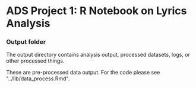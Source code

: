 # ADS Project 1:  R Notebook on Lyrics Analysis

### Output folder

The output directory contains analysis output, processed datasets, logs, or other processed things.

These are pre-processed data output. For the code please see "../lib/data_process.Rmd".
